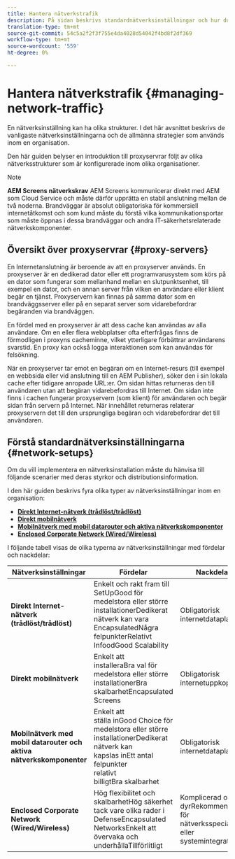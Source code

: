```yaml
---
title: Hantera nätverkstrafik
description: På sidan beskrivs standardnätverksinställningar och hur du hanterar nätverkstrafik.
translation-type: tm+mt
source-git-commit: 54c5a2f2f3f755e4da4028d54042f4bd8f2df369
workflow-type: tm+mt
source-wordcount: '559'
ht-degree: 0%

---
```



# Hantera nätverkstrafik {#managing-network-traffic}

En nätverksinställning kan ha olika strukturer. I det här avsnittet beskrivs de vanligaste nätverksinställningarna och de allmänna strategier som används inom en organisation.

Den här guiden belyser en introduktion till proxyservrar följt av olika nätverksstrukturer som är konfigurerade inom olika organisationer.

>[!NOTE]
>**AEM Screens nätverkskrav**
>AEM Screens kommunicerar direkt med AEM som Cloud Service och måste därför upprätta en stabil anslutning mellan de två noderna. Brandväggar är absolut obligatoriska för kommersiell internetåtkomst och som kund måste du förstå vilka kommunikationsportar som måste öppnas i dessa brandväggar och andra IT-säkerhetsrelaterade nätverkskomponenter.

## Översikt över proxyservrar {#proxy-servers}

En Internetanslutning är beroende av att en proxyserver används. En proxyserver är en dedikerad dator eller ett programvarusystem som körs på en dator som fungerar som mellanhand mellan en slutpunktsenhet, till exempel en dator, och en annan server från vilken en användare eller klient begär en tjänst. Proxyservern kan finnas på samma dator som en brandväggsserver eller på en separat server som vidarebefordrar begäranden via brandväggen.

En fördel med en proxyserver är att dess cache kan användas av alla användare. Om en eller flera webbplatser ofta efterfrågas finns de förmodligen i proxyns cacheminne, vilket ytterligare förbättrar användarens svarstid. En proxy kan också logga interaktionen som kan användas för felsökning.

När en proxyserver tar emot en begäran om en Internet-resurs (till exempel en webbsida eller vid anslutning till en AEM Publisher), söker den i sin lokala cache efter tidigare anropade URL:er. Om sidan hittas returneras den till användaren utan att begäran vidarebefordras till Internet. Om sidan inte finns i cachen fungerar proxyservern (som klient) för användaren och begär sidan från servern på Internet. När innehållet returneras relaterar proxyservern det till den ursprungliga begäran och vidarebefordrar det till användaren.

## Förstå standardnätverksinställningarna {#network-setups}

Om du vill implementera en nätverksinstallation måste du hänvisa till följande scenarier med deras styrkor och distributionsinformation.

I den här guiden beskrivs fyra olika typer av nätverksinställningar inom en organisation:

* **[Direkt Internet-nätverk (trådlöst/trådlöst)](/help/using/direct-internet-network.md)**
* **[Direkt mobilnätverk](/help/using/mobile-network.md)**
* **[Mobilnätverk med mobil datarouter och aktiva nätverkskomponenter](/help/using/mobile-network-router.md)**
* **[Enclosed Corporate Network (Wired/Wireless)](/help/using/enclosed-corporate-network.md)**

I följande tabell visas de olika typerna av nätverksinställningar med fördelar och nackdelar:

| Nätverksinställningar | Fördelar | Nackdelar |
|--- |--- |--- |
| **Direkt Internet-nätverk (trådlöst/trådlöst)** | Enkelt och rakt fram till<br>SetUpGood för medelstora eller större<br>installationerDedikerat nätverk kan vara<br>EncapsulatedNågra<br>felpunkterRelativt<br>InfoodGood Scalability | Obligatorisk internetdataplan |
| **Direkt mobilnätverk** | Enkelt att<br>installeraBra val för medelstora eller större<br>installationerBra<br>skalbarhetEncapsulated Screens | Obligatorisk internetuppkoppling |
| **Mobilnätverk med mobil datarouter och aktiva nätverkskomponenter** | Enkelt att<br>ställa inGood Choice för medelstora eller större<br>installationerDedikerat nätverk kan<br>kapslas inEtt antal felpunkter<br>relativt<br>billigtBra skalbarhet | Obligatorisk internetdataplan |
| **Enclosed Corporate Network (Wired/Wireless)** | Hög flexibilitet och<br>skalbarhetHög säkerhet tack vare olika rader i<br>DefenseEncapsulated<br>NetworksEnkelt att övervaka och<br>underhållaTillförlitligt | Komplicerad och<br>dyrRekommenderas för nätverksspecialister eller systemintegratörer |
